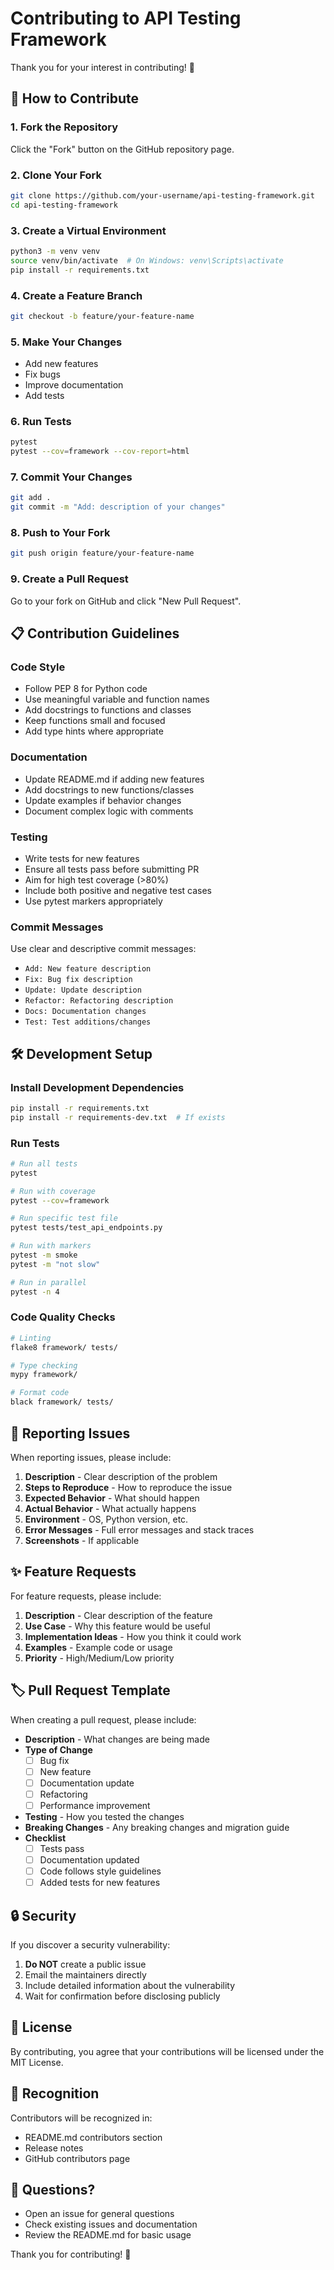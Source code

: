 # Contributing to API Testing Framework

Thank you for your interest in contributing! 🎉

## 🤝 How to Contribute

### 1. Fork the Repository
Click the "Fork" button on the GitHub repository page.

### 2. Clone Your Fork
```bash
git clone https://github.com/your-username/api-testing-framework.git
cd api-testing-framework
```

### 3. Create a Virtual Environment
```bash
python3 -m venv venv
source venv/bin/activate  # On Windows: venv\Scripts\activate
pip install -r requirements.txt
```

### 4. Create a Feature Branch
```bash
git checkout -b feature/your-feature-name
```

### 5. Make Your Changes
- Add new features
- Fix bugs
- Improve documentation
- Add tests

### 6. Run Tests
```bash
pytest
pytest --cov=framework --cov-report=html
```

### 7. Commit Your Changes
```bash
git add .
git commit -m "Add: description of your changes"
```

### 8. Push to Your Fork
```bash
git push origin feature/your-feature-name
```

### 9. Create a Pull Request
Go to your fork on GitHub and click "New Pull Request".

## 📋 Contribution Guidelines

### Code Style
- Follow PEP 8 for Python code
- Use meaningful variable and function names
- Add docstrings to functions and classes
- Keep functions small and focused
- Add type hints where appropriate

### Documentation
- Update README.md if adding new features
- Add docstrings to new functions/classes
- Update examples if behavior changes
- Document complex logic with comments

### Testing
- Write tests for new features
- Ensure all tests pass before submitting PR
- Aim for high test coverage (>80%)
- Include both positive and negative test cases
- Use pytest markers appropriately

### Commit Messages
Use clear and descriptive commit messages:
- `Add: New feature description`
- `Fix: Bug fix description`
- `Update: Update description`
- `Refactor: Refactoring description`
- `Docs: Documentation changes`
- `Test: Test additions/changes`

## 🛠️ Development Setup

### Install Development Dependencies
```bash
pip install -r requirements.txt
pip install -r requirements-dev.txt  # If exists
```

### Run Tests
```bash
# Run all tests
pytest

# Run with coverage
pytest --cov=framework

# Run specific test file
pytest tests/test_api_endpoints.py

# Run with markers
pytest -m smoke
pytest -m "not slow"

# Run in parallel
pytest -n 4
```

### Code Quality Checks
```bash
# Linting
flake8 framework/ tests/

# Type checking
mypy framework/

# Format code
black framework/ tests/
```

## 🐛 Reporting Issues

When reporting issues, please include:

1. **Description** - Clear description of the problem
2. **Steps to Reproduce** - How to reproduce the issue
3. **Expected Behavior** - What should happen
4. **Actual Behavior** - What actually happens
5. **Environment** - OS, Python version, etc.
6. **Error Messages** - Full error messages and stack traces
7. **Screenshots** - If applicable

## ✨ Feature Requests

For feature requests, please include:

1. **Description** - Clear description of the feature
2. **Use Case** - Why this feature would be useful
3. **Implementation Ideas** - How you think it could work
4. **Examples** - Example code or usage
5. **Priority** - High/Medium/Low priority

## 🏷️ Pull Request Template

When creating a pull request, please include:

- **Description** - What changes are being made
- **Type of Change**
  - [ ] Bug fix
  - [ ] New feature
  - [ ] Documentation update
  - [ ] Refactoring
  - [ ] Performance improvement
- **Testing** - How you tested the changes
- **Breaking Changes** - Any breaking changes and migration guide
- **Checklist**
  - [ ] Tests pass
  - [ ] Documentation updated
  - [ ] Code follows style guidelines
  - [ ] Added tests for new features

## 🔒 Security

If you discover a security vulnerability:

1. **Do NOT** create a public issue
2. Email the maintainers directly
3. Include detailed information about the vulnerability
4. Wait for confirmation before disclosing publicly

## 📄 License

By contributing, you agree that your contributions will be licensed under the MIT License.

## 🎉 Recognition

Contributors will be recognized in:
- README.md contributors section
- Release notes
- GitHub contributors page

## 💬 Questions?

- Open an issue for general questions
- Check existing issues and documentation
- Review the README.md for basic usage

Thank you for contributing! 🚀